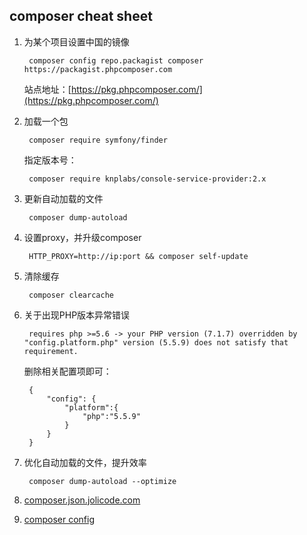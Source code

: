 ## composer cheat sheet

1. 为某个项目设置中国的镜像

    	composer config repo.packagist composer https://packagist.phpcomposer.com
	
	站点地址：[https://pkg.phpcomposer.com/](https://pkg.phpcomposer.com/)

2. 加载一个包

    	composer require symfony/finder
	指定版本号：

		composer require knplabs/console-service-provider:2.x

3. 更新自动加载的文件
	
		composer dump-autoload

4. 设置proxy，并升级composer
	
		HTTP_PROXY=http://ip:port && composer self-update
5. 清除缓存

		composer clearcache
6. 关于出现PHP版本异常错误
	
		requires php >=5.6 -> your PHP version (7.1.7) overridden by "config.platform.php" version (5.5.9) does not satisfy that requirement.
	删除相关配置项即可：
		
		{
		    "config": {
		        "platform":{
		            "php":"5.5.9"
		        }
		    }
		}
7. 优化自动加载的文件，提升效率
	
		composer dump-autoload --optimize
8. [composer.json.jolicode.com](http://composer.json.jolicode.com/)
9. [composer config](https://getcomposer.org/doc/06-config.md)